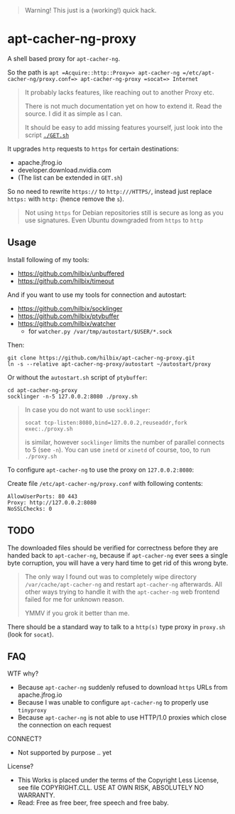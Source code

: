 > Warning!  This just is a (working!) quick hack.

# apt-cacher-ng-proxy

A shell based proxy for `apt-cacher-ng`.

So the path is `apt =Acquire::http::Proxy=> apt-cacher-ng =/etc/apt-cacher-ng/proxy.conf=> apt-cacher-ng-proxy =socat=> Internet`

> It probably lacks features, like reaching out to another Proxy etc.
>
> There is not much documentation yet on how to extend it.
> Read the source.  I did it as simple as I can.
>
> It should be easy to add missing features yourself, just look into the script [`./GET.sh`](GET.sh)

It upgrades `http` requests to `https` for certain destinations:

- apache.jfrog.io
- developer.download.nvidia.com
- (The list can be extended in `GET.sh`)

So no need to rewrite `https://` to `http:///HTTPS/`,
instead just replace `https:` with `http:` (hence remove the `s`).

> Not using `https` for Debian repositories still is secure
> as long as you use signatures.  Even Ubuntu downgraded from `https` to `http`


## Usage

Install following of my tools:

- <https://github.com/hilbix/unbuffered>
- <https://github.com/hilbix/timeout>

And if you want to use my tools for connection and autostart:

- <https://github.com/hilbix/socklinger>
- <https://github.com/hilbix/ptybuffer>
- <https://github.com/hilbix/watcher>
  - for `watcher.py /var/tmp/autostart/$USER/*.sock`

Then:

	git clone https://github.com/hilbix/apt-cacher-ng-proxy.git
	ln -s --relative apt-cacher-ng-proxy/autostart ~/autostart/proxy

Or without the `autostart.sh` script of `ptybuffer`:

	cd apt-cacher-ng-proxy
	socklinger -n-5 127.0.0.2:8080 ./proxy.sh

> In case you do not want to use `socklinger`:
>
>     socat tcp-listen:8080,bind=127.0.0.2,reuseaddr,fork exec:./proxy.sh
>
> is similar, however `socklinger` limits the number of parallel connects to 5 (see `-n`).
> You can use `inetd` or `xinetd` of course, too, to run `./proxy.sh`

To configure `apt-cacher-ng` to use the proxy on `127.0.0.2:8080`:

Create file `/etc/apt-cacher-ng/proxy.conf` with following contents:

	AllowUserPorts: 80 443
	Proxy: http://127.0.0.2:8080
	NoSSLChecks: 0

## TODO

The downloaded files should be verified for correctness before they are handed back to `apt-cacher-ng`,
because if `apt-cacher-ng` ever sees a single byte corruption, you will have a very hard time to get rid of this wrong byte.

> The only way I found out was to completely wipe directory `/var/cache/apt-cacher-ng` and restart `apt-cacher-ng` afterwards.
> All other ways trying to handle it with the `apt-cacher-ng` web frontend failed for me for unknown reason.
>
> YMMV if you grok it better than me.

There should be a standard way to talk to a `http(s)` type proxy in `proxy.sh` (look for `socat`).


## FAQ

WTF why?

- Because `apt-cacher-ng` suddenly refused to download `https` URLs from apache.jfrog.io
- Because I was unable to configure `apt-cacher-ng` to properly use `tinyproxy`
- Because `apt-cacher-ng` is not able to use HTTP/1.0 proxies which close the connection on each request

CONNECT?

- Not supported by purpose .. yet

License?

- This Works is placed under the terms of the Copyright Less License,  
  see file COPYRIGHT.CLL.  USE AT OWN RISK, ABSOLUTELY NO WARRANTY.
- Read: Free as free beer, free speech and free baby.

